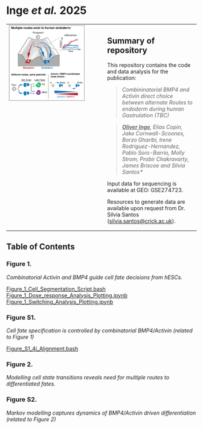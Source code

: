 # Inge _**et al.**_ 2025


<table>
  <tr>
    <td style="width: 50%; vertical-align: top;">
      <img src="./Abstract/Inge_et_al_Graphical_Abstract.png" alt="Graphical Abstract" style="width:100%; max-width:200px;" />
    </td>
    <td style="width: 50%; vertical-align: top; padding-left: 15px;">
      <p>  
        
  ## Summary of repository

  This repository contains the code and data analysis for the publication:

  > _Combininatorial BMP4 and Activin direct choice between alternate Routes to endoderm during human Gastrulation (TBC)_
  
  > _<ins>**Oliver Inge**</ins>, Elias Copin, Jake Cornwall-Scoones, Borzo Gharibi, Irene Rodriguez-Hernandez, Pablo Soro-Barrio, Molly Strom, Probir Chakravarty, James Briscoe and Silvia Santos*_

Input data for sequencing is available at GEO: GSE274723.

Resources to generate data are available upon request from Dr. Silvia Santos (silvia.santos@crick.ac.uk).    

   </p>
  </td>
  </tr>
</table>


## Table of Contents 

### Figure 1.

_Combinatorial Activin and BMP4 guide cell fate decisions from hESCs._

[Figure_1_Cell_Segmentation_Script.bash](./Figure_1/Figure_1_Cell_Segmentation_Script.bash)  
[Figure_1_Dose_response_Analysis_Plotting.ipynb](./Figure_1/Figure_1_Dose_response_Analysis_Plotting.ipynb)  
[Figure_1_Switching_Analysis_Plotting.ipynb](./Figure_1/Figure_1_Switching_Analysis_Plotting.ipynb)  

### Figure S1.

_Cell fate specification is controlled by combinatorial BMP4/Activin (related to Figure 1)_

[Figure_S1_4i_Alignment.bash](./Figure_S1_4i_Alignment.bash)  


### Figure 2.

_Modelling cell state transitions reveals need for multiple routes to differentiated fates._



### Figure S2.

_Markov modelling captures dynamics of BMP4/Activin driven differentiation (related to Figure 2)_

























